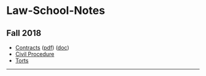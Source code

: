 # Law-School-Notes

## Fall 2018

* [Contracts][1] ([pdf][2]) ([doc][3])
* [Civil Procedure][4]
* [Torts][5]

[1]: https://github.com/amueller69/Law-School-Notes/tree/master/Fall-2018/Contracts
[2]: https://github.com/amueller69/Law-School-Notes/blob/master/Fall-2018/ContractsOutline.pdf
[3]: https://github.com/amueller69/Law-School-Notes/blob/master/Fall-2018/ContractsOutline.docx
[4]: https://github.com/amueller69/Law-School-Notes/tree/master/Fall-2018/CivPro
[5]: https://github.com/amueller69/Law-School-Notes/tree/master/Fall-2018/Torts

---
